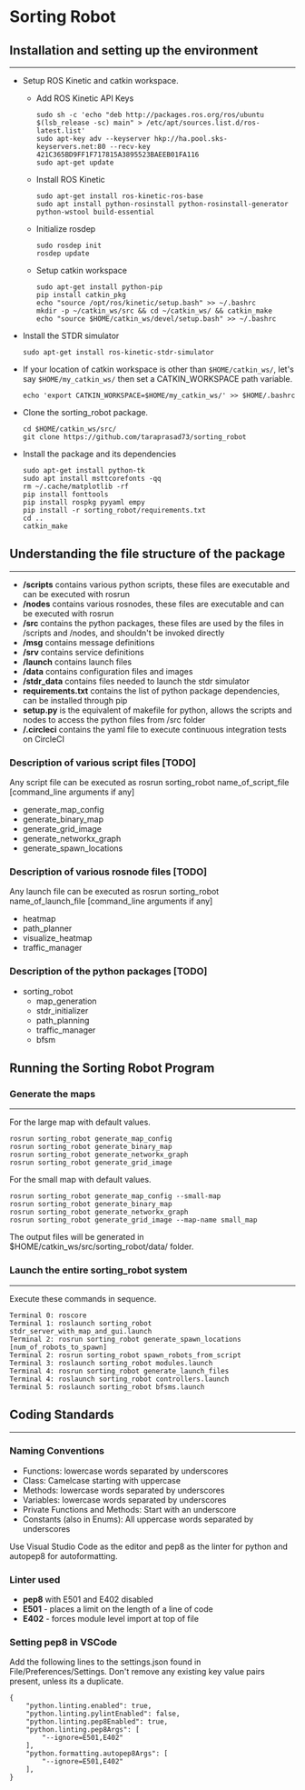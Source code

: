 # Sorting Robot

## Installation and setting up the environment
-----
 - Setup ROS Kinetic and catkin workspace.
    - Add ROS Kinetic API Keys
        ~~~~
        sudo sh -c 'echo "deb http://packages.ros.org/ros/ubuntu $(lsb_release -sc) main" > /etc/apt/sources.list.d/ros-latest.list'
        sudo apt-key adv --keyserver hkp://ha.pool.sks-keyservers.net:80 --recv-key 421C365BD9FF1F717815A3895523BAEEB01FA116
        sudo apt-get update
        ~~~~

    - Install ROS Kinetic
        ~~~~
        sudo apt-get install ros-kinetic-ros-base
        sudo apt install python-rosinstall python-rosinstall-generator python-wstool build-essential
        ~~~~

    - Initialize rosdep
        ~~~~
        sudo rosdep init
        rosdep update
        ~~~~
    - Setup catkin workspace
        ~~~~
        sudo apt-get install python-pip
        pip install catkin_pkg
        echo "source /opt/ros/kinetic/setup.bash" >> ~/.bashrc
        mkdir -p ~/catkin_ws/src && cd ~/catkin_ws/ && catkin_make
        echo "source $HOME/catkin_ws/devel/setup.bash" >> ~/.bashrc
        ~~~~
 - Install the STDR simulator
    ~~~~
    sudo apt-get install ros-kinetic-stdr-simulator
    ~~~~
 - If your location of catkin workspace is other than `$HOME/catkin_ws/`, let's say `$HOME/my_catkin_ws/` then set a CATKIN_WORKSPACE path variable.
    ~~~~
    echo 'export CATKIN_WORKSPACE=$HOME/my_catkin_ws/' >> $HOME/.bashrc
    ~~~~
 - Clone the sorting_robot package.
    ~~~~
    cd $HOME/catkin_ws/src/
    git clone https://github.com/taraprasad73/sorting_robot
    ~~~~
 - Install the package and its dependencies
    ~~~~
    sudo apt-get install python-tk
    sudo apt install msttcorefonts -qq
    rm ~/.cache/matplotlib -rf
    pip install fonttools
    pip install rospkg pyyaml empy
    pip install -r sorting_robot/requirements.txt
    cd ..
    catkin_make
    ~~~~

## Understanding the file structure of the package
-----
 - **/scripts** contains various python scripts, these files are executable and can be executed with rosrun
 - **/nodes** contains various rosnodes, these files are executable and can be executed with rosrun
 - **/src** contains the python packages, these files are used by the files in /scripts and /nodes, and shouldn't be invoked directly
 - **/msg** contains message definitions
 - **/srv** contains service definitions
 - **/launch** contains launch files
 - **/data** contains configuration files and images
 - **/stdr_data** contains files needed to launch the stdr simulator
 - **requirements.txt** contains the list of python package dependencies, can be installed through pip
 - **setup.py** is the equivalent of makefile for python, allows the scripts and nodes to access the python files from /src folder 
 - **/.circleci** contains the yaml file to execute continuous integration tests on CircleCI

### Description of various script files [TODO]
Any script file can be executed as rosrun sorting_robot name_of_script_file [command_line arguments if any]
 - generate_map_config 
 - generate_binary_map
 - generate_grid_image
 - generate_networkx_graph
 - generate_spawn_locations

### Description of various rosnode files [TODO]
Any launch file can be executed as rosrun sorting_robot name_of_launch_file [command_line arguments if any]
 - heatmap
 - path_planner
 - visualize_heatmap
 - traffic_manager

### Description of the python packages [TODO]
 - sorting_robot
   - map_generation
   - stdr_initializer
   - path_planning
   - traffic_manager
   - bfsm

## Running the Sorting Robot Program

### Generate the maps
-----
For the large map with default values.
~~~~
rosrun sorting_robot generate_map_config
rosrun sorting_robot generate_binary_map
rosrun sorting_robot generate_networkx_graph
rosrun sorting_robot generate_grid_image
~~~~

For the small map with default values.
~~~~
rosrun sorting_robot generate_map_config --small-map
rosrun sorting_robot generate_binary_map
rosrun sorting_robot generate_networkx_graph
rosrun sorting_robot generate_grid_image --map-name small_map
~~~~
The output files will be generated in $HOME/catkin_ws/src/sorting_robot/data/ folder.

### Launch the entire sorting_robot system
-----
Execute these commands in sequence.
~~~~
Terminal 0: roscore
Terminal 1: roslaunch sorting_robot stdr_server_with_map_and_gui.launch
Terminal 2: rosrun sorting_robot generate_spawn_locations [num_of_robots_to_spawn]
Terminal 2: rosrun sorting_robot spawn_robots_from_script
Terminal 3: roslaunch sorting_robot modules.launch
Terminal 4: rosrun sorting_robot generate_launch_files
Terminal 4: roslaunch sorting_robot controllers.launch
Terminal 5: roslaunch sorting_robot bfsms.launch
~~~~

## Coding Standards
-----
### Naming Conventions
 - Functions: lowercase words separated by underscores
 - Class: Camelcase starting with uppercase
 - Methods: lowercase words separated by underscores
 - Variables: lowercase words separated by underscores
 - Private Functions and Methods: Start with an underscore
 - Constants (also in Enums): All uppercase words separated by underscores

Use Visual Studio Code as the editor and pep8 as the linter for python and autopep8 for autoformatting.
### Linter used
 - **pep8** with E501 and E402 disabled
 - **E501** - places a limit on the length of a line of code
 - **E402** - forces module level import at top of file

### Setting pep8 in VSCode
Add the following lines to the settings.json found in File/Preferences/Settings. Don't remove any existing key value pairs present, unless its a duplicate.
~~~~
{
    "python.linting.enabled": true,
    "python.linting.pylintEnabled": false,
    "python.linting.pep8Enabled": true,
    "python.linting.pep8Args": [
        "--ignore=E501,E402"
    ],
    "python.formatting.autopep8Args": [
        "--ignore=E501,E402"
    ],
}
~~~~
